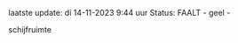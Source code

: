 laatste update: 
di 14-11-2023  9:44   uur 
Status: FAALT - geel - 
<div class="service Y">schijfruimte</div>